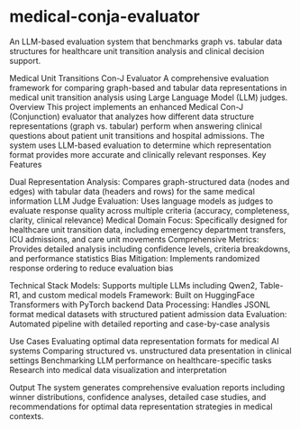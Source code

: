 # medical-conja-evaluator
An LLM-based evaluation system that benchmarks graph vs. tabular data structures for healthcare unit transition analysis and clinical decision support.

Medical Unit Transitions Con-J Evaluator
A comprehensive evaluation framework for comparing graph-based and tabular data representations in medical unit transition analysis using Large Language Model (LLM) judges.
Overview
This project implements an enhanced Medical Con-J (Conjunction) evaluator that analyzes how different data structure representations (graph vs. tabular) perform when answering clinical questions about patient unit transitions and hospital admissions. The system uses LLM-based evaluation to determine which representation format provides more accurate and clinically relevant responses.
Key Features

Dual Representation Analysis: Compares graph-structured data (nodes and edges) with tabular data (headers and rows) for the same medical information
LLM Judge Evaluation: Uses language models as judges to evaluate response quality across multiple criteria (accuracy, completeness, clarity, clinical relevance)
Medical Domain Focus: Specifically designed for healthcare unit transition data, including emergency department transfers, ICU admissions, and care unit movements
Comprehensive Metrics: Provides detailed analysis including confidence levels, criteria breakdowns, and performance statistics
Bias Mitigation: Implements randomized response ordering to reduce evaluation bias

Technical Stack
Models: Supports multiple LLMs including Qwen2, Table-R1, and custom medical models
Framework: Built on HuggingFace Transformers with PyTorch backend
Data Processing: Handles JSONL format medical datasets with structured patient admission data
Evaluation: Automated pipeline with detailed reporting and case-by-case analysis

Use Cases
Evaluating optimal data representation formats for medical AI systems
Comparing structured vs. unstructured data presentation in clinical settings
Benchmarking LLM performance on healthcare-specific tasks
Research into medical data visualization and interpretation

Output
The system generates comprehensive evaluation reports including winner distributions, confidence analyses, detailed case studies, and recommendations for optimal data representation strategies in medical contexts.
